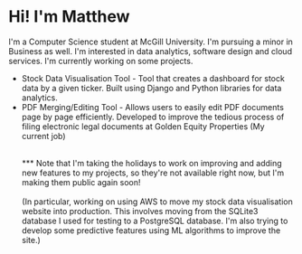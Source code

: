 <h1>Hi! I'm Matthew</h1>

<p>I'm a Computer Science student at McGill University. I'm pursuing a minor in Business as well. I'm interested in data analytics, software design and cloud services. I'm currently working on some projects.</p>
<ul>
<li>Stock Data Visualisation Tool - Tool that creates a dashboard for stock data by a given ticker. Built using Django and Python libraries for data analytics.</li>
<li>PDF Merging/Editing Tool - Allows users to easily edit PDF documents page by page efficiently. Developed to improve the tedious process of filing electronic legal documents at Golden Equity Properties (My current job) </li><br>
<p>*** Note that I'm taking the holidays to work on improving and adding new features to my projects, so they're not available right now, but I'm making them public again soon! <br><br>(In particular, working on using AWS to move my stock data visualisation website into production. This involves moving from the SQLite3 database I used for testing to a PostgreSQL database. I'm also trying to develop some predictive features using ML algorithms to improve the site.)</p>
